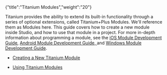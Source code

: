 {"title":"Titanium Modules","weight":"20"}

Titanium provides the ability to extend its built-in functionality through a series of optional extensions, called Titanium+Plus Modules. We'll reference them as Modules here. This guide covers how to create a new module inside Studio, and how to use that module in a project. For more in-depth information about programming a module, see the [iOS Module Development Guide](/docs/appc/Titanium_SDK/Titanium_SDK_How-tos/Extending_Titanium_Mobile/iOS_Module_Development_Guide/), [Android Module Development Guide, ](/docs/appc/Titanium_SDK/Titanium_SDK_How-tos/Extending_Titanium_Mobile/Android_Module_Development_Guide/)and [Windows Module Development Guide](/docs/appc/Titanium_SDK/Titanium_SDK_How-tos/Extending_Titanium_Mobile/Windows_Module_Development_Guide/).

* [Creating a New Titanium Module](/docs/appc/Axway_Appcelerator_Studio/Axway_Appcelerator_Studio_Guide/Titanium_Development/Titanium_Modules/Creating_a_New_Titanium_Module/)

* [Using Titanium Modules](/docs/appc/Axway_Appcelerator_Studio/Axway_Appcelerator_Studio_Guide/Titanium_Development/Titanium_Modules/Using_Titanium_Modules/)

